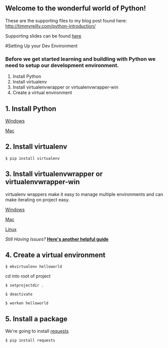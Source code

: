 ## Welcome to the wonderful world of Python!

These are the supporting files to my blog post found here: 
http://timmyreilly.com/python-introduction/ 

Supporting slides can be found [here](https://doc.co/MCeXQn)

#Setting Up your Dev Environment

### Before we get started learning and buildling with Python we need to setup our development environment. 

1. Install Python
2. Install virtualenv
3. Install virtualenvwrapper or virtualenvwrapper-win
4. Create a virtual environment 
 

## 1. Install Python

[Windows](http://timmyreilly.azurewebsites.net/python-pip-virtualenv-installation-on-windows/)

[Mac](http://docs.python-guide.org/en/latest/starting/install/osx/)


## 2. Install virtualenv

```
$ pip install virtualenv
```

## 3. Install virtualenvwrapper or virtualenvwrapper-win

virtualenv wrappers make it easy to manage multiple environments and can make iterating on project easy. 

[Windows](http://timmyreilly.azurewebsites.net/python-pip-virtualenv-installation-on-windows/)

[Mac](http://docs.python-guide.org/en/latest/dev/virtualenvs/)

[Linux](http://newcoder.io/begin/setup-your-machine/) 

_Still Having Issues?_ __[Here's another helpful guide](http://newcoder.io/begin/setup-your-machine/)__

## 4. Create a virtual environment

```
$ mkvirtualenv helloworld
```

cd into root of project

```
$ setprojectdir .

$ deactivate

$ workon helloworld
```

## 5. Install a package

We're going to install [requests](http://docs.python-requests.org/en/master/) 

```
$ pip install requests
```

